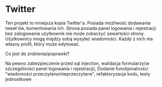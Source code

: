 # Twitter

Ten projekt to mniejsza kopia Twitter'a.
Posiada możliwość dodawania tweet'ów, komentowania ich.
Strona posiada panel logowania i rejestracji. bez zalogowania 
użytkownik nie może zobaczyć zawartości strony. 
Użytkownicy mogą między sobą wysyłać wiadomości. Każdy z nich ma własny profil,
który może edytować.

Co jest do zrobienia/poprawki?

Na pewno zabezpieczenie przed sql injection,
walidacja formularzy(w szczególności panel logowania i rejestracji),
Dodanie funckjonalności "wiadomości przeczytane/nieprzeczytane",
refaktoryzacja kodu,
testy jednostkowe

